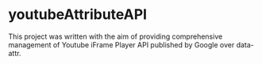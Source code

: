# youtubeAttributeAPI
This project was written with the aim of providing comprehensive management of Youtube iFrame Player API published by Google over data-attr.
